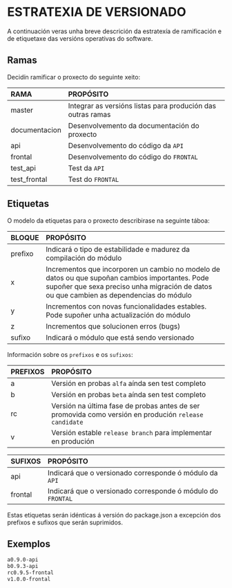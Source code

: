 # ESTRATEXIA DE VERSIONADO

A continuación veras unha breve descrición da estratexía de ramificación e de etiquetaxe das versións operativas do software.

## Ramas

Decidín ramificar o proxecto do seguinte xeito:

| RAMA            | PROPÓSITO
|:-               |:-
| master          | Integrar as versións listas para produción das outras ramas
| documentacion   | Desenvolvemento da documentación do proxecto
| api             | Desenvolvemento do código da `API`
| frontal         | Desenvolvemento do código do `FRONTAL`
| test_api        | Test da `API`
| test_frontal    | Test do `FRONTAL`

## Etiquetas

O modelo da etiquetas para o proxecto describirase na seguinte táboa:

| BLOQUE    | PROPÓSITO
|:-         |:-
| prefixo   | Indicará o tipo de estabilidade e madurez da compilación do módulo
| x         | Incrementos que incorporen un cambio no modelo de datos ou que supoñan cambios importantes. Pode supoñer que sexa preciso unha migración de datos ou que cambien as dependencias do módulo
| y         | Incrementos con novas funcionalidades estables. Pode supoñer unha actualización do módulo
| z         | Incrementos que solucionen erros (bugs)
| sufixo    | Indicará o módulo que está sendo versionado
Información sobre os `prefixos` e os `sufixos`:

| PREFIXOS  | PROPÓSITO
|:-         |:-
| a         | Versión en probas `alfa` aínda sen test completo
| b         | Versión en probas `beta` aínda sen test completo
| rc        | Versión na última fase de probas antes de ser promovida como versión en produción `release candidate`
| v         | Versión estable `release branch` para implementar en produción

| SUFIXOS  | PROPÓSITO
|:-         |:-
| api       | Indicará que o versionado corresponde ó módulo da `API`
| frontal   | Indicará que o versionado corresponde ó módulo do `FRONTAL`

Estas etiquetas serán idénticas á versión do package.json a excepción dos prefixos e sufixos que serán suprimidos.

## Exemplos

``` bash
a0.9.0-api
b0.9.3-api
rc0.9.5-frontal
v1.0.0-frontal
```
